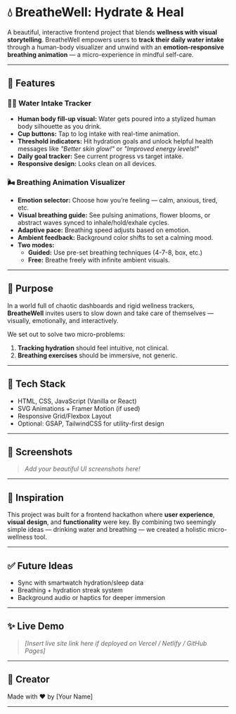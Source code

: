 # 💧 BreatheWell: Hydrate & Heal

A beautiful, interactive frontend project that blends **wellness with visual storytelling**. BreatheWell empowers users to **track their daily water intake** through a human-body visualizer and unwind with an **emotion-responsive breathing animation** — a micro-experience in mindful self-care.

---

## 🌟 Features

### 🧍‍♂️ Water Intake Tracker
- **Human body fill-up visual:** Water gets poured into a stylized human body silhouette as you drink.
- **Cup buttons:** Tap to log intake with real-time animation.
- **Threshold indicators:** Hit hydration goals and unlock helpful health messages like _"Better skin glow!"_ or _"Improved energy levels!"_
- **Daily goal tracker:** See current progress vs target intake.
- **Responsive design:** Looks clean on all devices.

### 🌬️ Breathing Animation Visualizer
- **Emotion selector:** Choose how you’re feeling — calm, anxious, tired, etc.
- **Visual breathing guide:** See pulsing animations, flower blooms, or abstract waves synced to inhale/hold/exhale cycles.
- **Adaptive pace:** Breathing speed adjusts based on emotion.
- **Ambient feedback:** Background color shifts to set a calming mood.
- **Two modes:**
  - **Guided:** Use pre-set breathing techniques (4-7-8, box, etc.)
  - **Free:** Breathe freely with infinite ambient visuals.

---

## 🎯 Purpose

In a world full of chaotic dashboards and rigid wellness trackers, **BreatheWell** invites users to slow down and take care of themselves — visually, emotionally, and interactively.

We set out to solve two micro-problems:
1. **Tracking hydration** should feel intuitive, not clinical.
2. **Breathing exercises** should be immersive, not generic.

---

## 🔧 Tech Stack

- HTML, CSS, JavaScript (Vanilla or React)
- SVG Animations + Framer Motion (if used)
- Responsive Grid/Flexbox Layout
- Optional: GSAP, TailwindCSS for utility-first design

---

## 📸 Screenshots

> _Add your beautiful UI screenshots here!_

---

## 🧠 Inspiration

This project was built for a frontend hackathon where **user experience**, **visual design**, and **functionality** were key. By combining two seemingly simple ideas — drinking water and breathing — we created a holistic micro-wellness tool.

---

## ✅ Future Ideas
- Sync with smartwatch hydration/sleep data
- Breathing + hydration streak system
- Background audio or haptics for deeper immersion

---

## ✨ Live Demo

> _[Insert live site link here if deployed on Vercel / Netlify / GitHub Pages]_

---

## 👥 Creator

Made with ❤️ by [Your Name]

---

